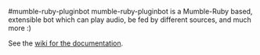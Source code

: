 #mumble-ruby-pluginbot
mumble-ruby-pluginbot is a Mumble-Ruby based, extensible bot which can play audio, be fed by different sources, and much more :)

See the [wiki for the documentation](https://github.com/dafoxia/mumble-ruby-pluginbot/wiki/Home).
